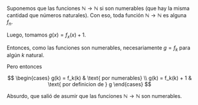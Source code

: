 Suponemos que las funciones $\mathbb{N} \rightarrow \mathbb{N}$ si son numerables (que hay la misma cantidad que números naturales). Con eso, toda función $\mathbb{N} \rightarrow \mathbb{N}$ es alguna $f_n$.

Luego, tomamos $g(x) = f_x(x) + 1$.

Entonces, como las funciones son numerables, necesariamente $g = f_k$ para algún $k$ natural.

Pero entonces

$$
\begin{cases}
g(k) = f_k(k) & \text{ por numerables} \\
g(k) = f_k(k) + 1 & \text{ por definicion de } g
\end{cases}
$$

Absurdo, que salió de asumir que las funciones $\mathbb{N} \rightarrow \mathbb{N}$ son numerables.